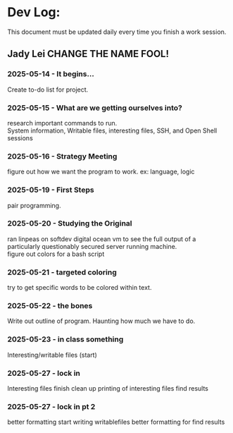 # Dev Log:

This document must be updated daily every time you finish a work session.

## Jady Lei CHANGE THE NAME FOOL!

### 2025-05-14 - It begins...
Create to-do list for project.

### 2025-05-15 - What are we getting ourselves into?
research important commands to run.  
System information, Writable files, interesting files, SSH, and Open Shell sessions

### 2025-05-16 - Strategy Meeting
figure out how we want the program to work. ex: language, logic

### 2025-05-19 - First Steps
pair programming.

### 2025-05-20 - Studying the Original
ran linpeas on softdev digital ocean vm to see the full output of a particularly questionably secured server running machine.  
figure out colors for a bash script

### 2025-05-21 - targeted coloring
try to get specific words to be colored within text.

### 2025-05-22 - the bones
Write out outline of program. Haunting how much we have to do.

### 2025-05-23 - in class something
Interesting/writable files (start)

### 2025-05-27 - lock in
Interesting files finish
clean up printing of interesting files find results

### 2025-05-27 - lock in pt 2
better formatting
start writing writablefiles
better formatting for find results